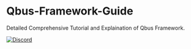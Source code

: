 # Qbus-Framework-Guide

Detailed Comprehensive Tutorial and Explaination of Qbus Framework.

[![Discord](https://img.shields.io/discord/475789330380488707?color=blueviolet&label=discord)](https://discord.gg/qbMUvzWT)
